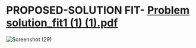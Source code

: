 # PROPOSED-SOLUTION FIT- [Problem solution_fit1 (1) (1).pdf](https://github.com/Srikamatchimahesh/PROPOSED-SOLUTION/files/9740146/Problem.solution_fit1.1.1.pdf)

![Screenshot (29)](https://user-images.githubusercontent.com/105637337/194724631-077d6aaf-1420-4c66-afe6-4599a0a6cc38.png)

